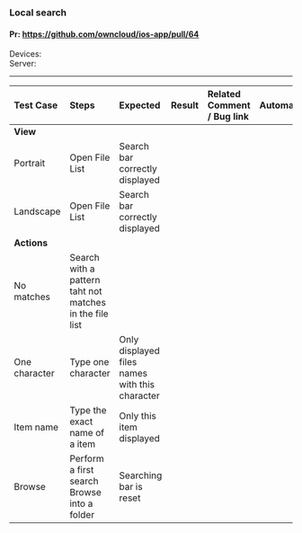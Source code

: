 ###  Local search

#### Pr: https://github.com/owncloud/ios-app/pull/64

Devices:<br>
Server:

---

 
| Test Case | Steps | Expected | Result | Related Comment / Bug link | Automated |
| :-------- | :---- | :------- | :----: | :------------------------- | :-------: |
|**View**||||||
| Portrait  | Open File List | Search bar correctly displayed |  |  |  |
| Landscape | Open File List | Search bar correctly displayed |  |  |  |
|**Actions**||||||
| No matches | Search with a pattern taht not matches in the file list |  |  |
| One character | Type one character | Only displayed files names with this character | | |
| Item name | Type the exact name of a item | Only this item displayed | | |
| Browse | Perform a first search<br>Browse into a folder | Searching bar is reset | | |
